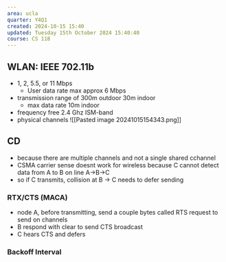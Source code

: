 ```yaml
---
area: ucla
quarter: Y4Q1
created: 2024-10-15 15:40
updated: Tuesday 15th October 2024 15:40:40
course: CS 118
---
```

## WLAN: IEEE 702.11b
- 1, 2, 5.5, or 11 Mbps
	- User data rate max approx 6 Mbps
- transmission range of 300m outdoor 30m indoor
	- max data rate 10m indoor
- frequency free 2.4 Ghz ISM-band
- physical channels ![[Pasted image 20241015154343.png]]
## CD
- because there are multiple channels and not a single shared cchannel
- CSMA carrier sense doesnt work for wireless because C cannot detect data from A to B on line A->B->C
- so if C transmits, collision at B -> C needs to defer sending
### RTX/CTS (MACA)
- node A, before transmitting, send a couple bytes called RTS request to send on channels
- B respond with clear to send CTS broadcast
- C hears CTS and defers
### Backoff Interval